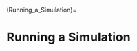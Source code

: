 (Running_a_Simulation)=

# Running a Simulation

<!-- Beispiel für eine volldukomentierte Mustersimulation inklusive resultate zum Testen für den User!-->
<!-- WIchtig da im Kapitel Running the Example auf Running a Simulation verwiesen wurde!-->


